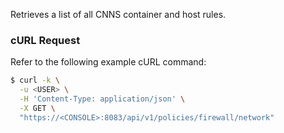 Retrieves a list of all CNNS container and host rules.

### cURL Request
Refer to the following example cURL command:

```bash
$ curl -k \
  -u <USER> \
  -H 'Content-Type: application/json' \
  -X GET \
  "https://<CONSOLE>:8083/api/v1/policies/firewall/network"
```
